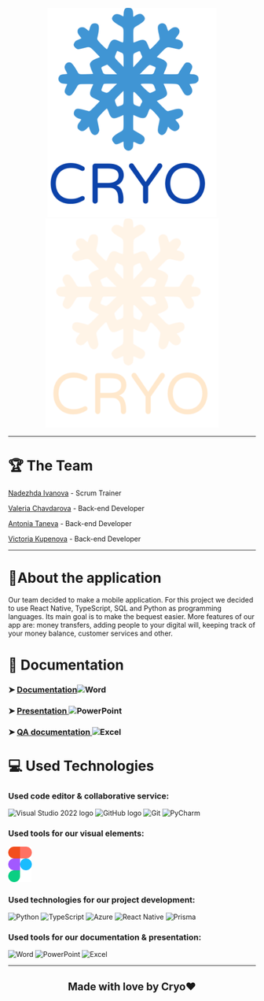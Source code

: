 <p align = "center">
  <img src="https://github.com/ATTaneva21/Cryo/blob/main/documentation/images/dark_logo.svg#gh-light-mode-only" height="425" wight = "300" text-align="center">
  <img src="https://github.com/ATTaneva21/Cryo/blob/main/documentation/images/light_logo.svg#gh-dark-mode-only" height="425" wight = "300" text-align="center">
</p>

<hr>

# 🏆 The Team

<p><a href="https://github.com/NTIvanova21">Nadezhda Ivanova</a> - Scrum Trainer</p>
<p><a href="https://github.com/VDChavdarova21">Valeria Chavdarova</a> - Back-end Developer</p>
<p><a href="https://github.com/ATTaneva21">Antonia Taneva</a> - Back-end Developer</p>
<p><a href="https://github.com/VGKupenova21 ">Victoria Kupenova</a> - Back-end Developer</p>

<hr>


# 📖About the application

<p> Our team decided to make a mobile application. For this project we decided to use React Native, TypeScript, SQL and Python as programming languages. Its main goal is to make the bequest easier. More features of our app are: money transfers, adding people to your digital will, keeping track of your money balance, customer services and other.

# 📄 Documentation
### ➤ <a href="#">Documentation</a><img src="https://cdn.worldvectorlogo.com/logos/word-1.svg" alt="Word" width="30" height="20"/> 
### ➤ <a href="#">Presentation </a><img src="https://cdn.worldvectorlogo.com/logos/powerpoint-2.svg" alt="PowerPoint" width="30" height="20"/>
### ➤ <a href="#">QA documentation </a><img src="https://cdn.worldvectorlogo.com/logos/excel-4.svg" alt="Excel" width="30" height="20"/>



# 💻 Used Technologies
### Used code editor & collaborative service: 
<p align="left">
  <p>
    <img src="https://cdn.worldvectorlogo.com/logos/visual-studio-code-1-1.svg" alt="Visual Studio 2022 logo" width=48px>
    <img src="https://cdn.worldvectorlogo.com/logos/github-icon-2.svg" alt="GitHub logo" width=48px>
    <img src="https://cdn.worldvectorlogo.com/logos/git-bash.svg" alt="Git" width=48px>
    <img src="https://cdn.worldvectorlogo.com/logos/pycharmedu-icon.svg" alt="PyCharm" width=48px>
  </p>
</p>

### Used tools for our visual elements:
<p align="left">
    <img src="https://github.com/ATTaneva21/Cryo/blob/main/documentation/images/figma_logo.svg" alt="Figma logo" width=48px/>
</p>


### Used technologies for our project development:
<p align="left">
    <p>
    <img src="https://cdn.worldvectorlogo.com/logos/python-5.svg" alt="Python" width=48px>
    <img src="https://cdn.worldvectorlogo.com/logos/typescript.svg" alt="TypeScript" width=48px>
    <img src="https://cdn.worldvectorlogo.com/logos/azure-2.svg" alt="Azure" width=48px>
    <img src="https://cdn.worldvectorlogo.com/logos/react-native-1.svg" alt="React Native" width=48px>
    <img src="https://cdn.worldvectorlogo.com/logos/prisma-3.svg" alt="Prisma" width=48px>
    </p>
</p>


### Used tools for our documentation & presentation:
<p align="left">
    <p>
    <img src="https://cdn.worldvectorlogo.com/logos/word-1.svg" alt="Word" width=48px>
    <img src="https://cdn.worldvectorlogo.com/logos/powerpoint-2.svg" alt="PowerPoint" width=48px>
    <img src="https://cdn.worldvectorlogo.com/logos/excel-4.svg" alt="Excel" width=48px>
    </p>
</p>

<hr>

## <p align="center">Made with love by Cryo❤️</p></h2>
